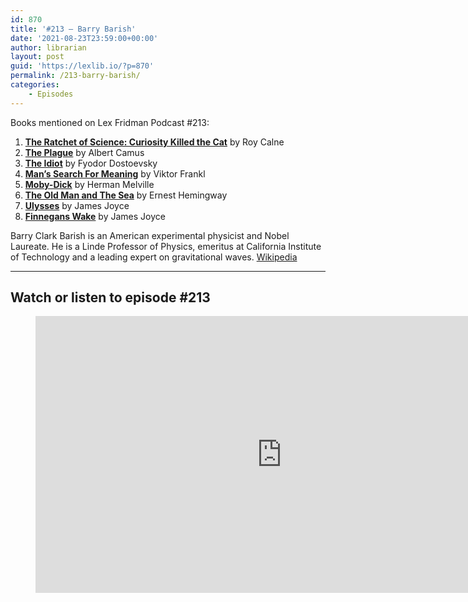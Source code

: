 ```yaml
---
id: 870
title: '#213 – Barry Barish'
date: '2021-08-23T23:59:00+00:00'
author: librarian
layout: post
guid: 'https://lexlib.io/?p=870'
permalink: /213-barry-barish/
categories:
    - Episodes
---
```


Books mentioned on Lex Fridman Podcast #213:

1. <b><a href="https://amzn.to/3GvxqRo" target="_blank" rel="sponsored noopener noreferrer">The Ratchet of Science: Curiosity Killed the Cat</a></b> by Roy Calne
2. <b><a href="https://amzn.to/3iBOmOf" target="_blank" rel="sponsored noopener noreferrer">The Plague</a></b> by Albert Camus
3. <b><a href="https://amzn.to/3INnMfE" target="_blank" rel="sponsored noopener noreferrer">The Idiot</a></b> by Fyodor Dostoevsky
4. <b><a href="https://amzn.to/3IHYYpg" target="_blank" rel="sponsored noopener noreferrer">Man’s Search For Meaning</a></b> by Viktor Frankl
5. <b><a href="https://amzn.to/3Wbd8Cu" target="_blank" rel="sponsored noopener noreferrer">Moby-Dick</a></b> by Herman Melville
6. <b><a href="https://amzn.to/3GBKyVh" target="_blank" rel="sponsored noopener noreferrer">The Old Man and The Sea</a></b> by Ernest Hemingway
7. <b><a href="https://amzn.to/3W74HIj" target="_blank" rel="sponsored noopener noreferrer">Ulysses</a></b> by James Joyce
8. <b><a href="https://amzn.to/3IJhyxj" target="_blank" rel="sponsored noopener noreferrer">Finnegans Wake</a></b> by James Joyce

<!--more-->

Barry Clark Barish is an American experimental physicist and Nobel Laureate. He is a Linde Professor of Physics, emeritus at California Institute of Technology and a leading expert on gravitational waves. [Wikipedia](https://en.wikipedia.org/wiki/Barry_Barish)

- - - - - -

## Watch or listen to episode #213

<figure class="wp-block-embed is-type-video is-provider-youtube wp-block-embed-youtube wp-embed-aspect-16-9 wp-has-aspect-ratio"><div class="wp-block-embed__wrapper"><iframe allow="accelerometer; autoplay; clipboard-write; encrypted-media; gyroscope; picture-in-picture; web-share" allowfullscreen="" frameborder="0" height="443" loading="lazy" src="https://www.youtube.com/embed/J48bm21q8_A?feature=oembed" title="Barry Barish: Gravitational Waves and the Most Precise Device Ever Built | Lex Fridman Podcast #213" width="788"></iframe></div></figure>